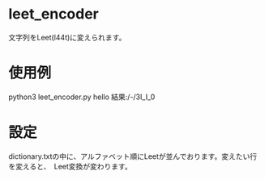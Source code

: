 # leet_encoder
文字列をLeet(l44t)に変えられます。
# 使用例
python3 leet_encoder.py hello
結果:/-/3I_I_0
# 設定
dictionary.txtの中に、アルファベット順にLeetが並んでおります。変えたい行を変えると、　Leet変換が変わります。
